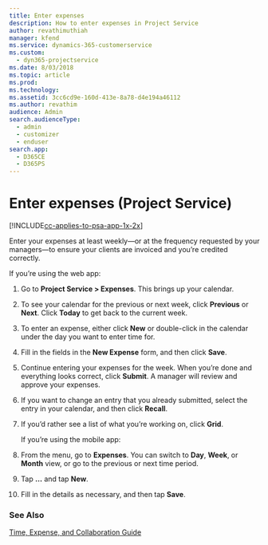 ```yaml
---
title: Enter expenses 
description: How to enter expenses in Project Service
author: revathimuthiah
manager: kfend
ms.service: dynamics-365-customerservice
ms.custom: 
  - dyn365-projectservice
ms.date: 8/03/2018
ms.topic: article
ms.prod: 
ms.technology: 
ms.assetid: 3cc6cd9e-160d-413e-8a78-d4e194a46112
ms.author: revathim
audience: Admin
search.audienceType: 
  - admin
  - customizer
  - enduser
search.app: 
  - D365CE
  - D365PS
---
```

# Enter expenses (Project Service)

[!INCLUDE[cc-applies-to-psa-app-1x-2x](../includes/cc-applies-to-psa-app-1x-2x.md)]

Enter your expenses at least weekly—or at the frequency requested by your managers—to ensure your clients are invoiced and you’re credited correctly.  
  
 If you’re using the web app:  
  
1. Go to **Project Service > Expenses**. This brings up your calendar.  
  
2. To see your calendar for the previous or next week, click **Previous** or **Next**. Click **Today** to get back to the current week.  
  
3. To enter an expense, either click **New** or double-click in the calendar under the day you want to enter time for.  
  
4. Fill in the fields in the **New Expense** form, and then click **Save**.  
  
5. Continue entering your expenses for the week. When you’re done and everything looks correct, click **Submit**. A manager will review and approve your expenses.  
  
6. If you want to change an entry that you already submitted, select the entry in your calendar, and then click **Recall**.  
  
7. If you’d rather see a list of what you’re working on, click **Grid**.  
  
   If you’re using the mobile app:  
  
8. From the menu, go to **Expenses**.     You can switch to **Day**, **Week**, or **Month** view, or go to the previous or next time period.  
  
9. Tap **…** and tap **New**.  
  
10. Fill in the details as necessary, and then tap **Save**.  
  
### See Also  
 [Time, Expense, and Collaboration Guide](../project-service/time-expense-collaboration-guide.md)
